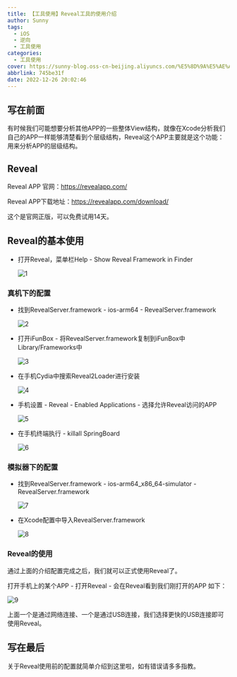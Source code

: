 ```yaml
---
title: 【工具使用】Reveal工具的使用介绍
author: Sunny
tags:
  - iOS
  - 逆向
  - 工具使用
categories:
  - 工具使用
cover: https://sunny-blog.oss-cn-beijing.aliyuncs.com/%E5%8D%9A%E5%AE%A2%E5%B0%81%E9%9D%A2%E5%9B%BE%E6%96%87%E4%BB%B6/cover72.jpg
abbrlink: 745be31f
date: 2022-12-26 20:02:46
---
```


## 写在前面

有时候我们可能想要分析其他APP的一些整体View结构，就像在Xcode分析我们自己的APP一样能够清楚看到个层级结构，Reveal这个APP主要就是这个功能：用来分析APP的层级结构。

## Reveal

Reveal APP 官网：https://revealapp.com/

Reveal APP下载地址：https://revealapp.com/download/

这个是官网正版，可以免费试用14天。

## Reveal的基本使用

+ 打开Reveal，菜单栏Help - Show Reveal Framework in Finder

  ![1](https://sunny-blog.oss-cn-beijing.aliyuncs.com/202212/1226/1.png)

### 真机下的配置

+ 找到RevealServer.framework - ios-arm64 - RevealServer.framework

  ![2](https://sunny-blog.oss-cn-beijing.aliyuncs.com/202212/1226/2.png)

+ 打开iFunBox - 将RevealServer.framework复制到iFunBox中 Library/Frameworks中

  ![3](https://sunny-blog.oss-cn-beijing.aliyuncs.com/202212/1226/3.png)

+ 在手机Cydia中搜索Reveal2Loader进行安装

  ![4](https://sunny-blog.oss-cn-beijing.aliyuncs.com/202212/1226/4.png)

+ 手机设置 - Reveal - Enabled Applications - 选择允许Reveal访问的APP

  ![5](https://sunny-blog.oss-cn-beijing.aliyuncs.com/202212/1226/5.png)

+ 在手机终端执行 - killall SpringBoard

  ![6](https://sunny-blog.oss-cn-beijing.aliyuncs.com/202212/1226/6.png)

### 模拟器下的配置

+ 找到RevealServer.framework - ios-arm64_x86_64-simulator - RevealServer.framework

  ![7](https://sunny-blog.oss-cn-beijing.aliyuncs.com/202212/1226/7.png)

+ 在Xcode配置中导入RevealServer.framework

  ![8](https://sunny-blog.oss-cn-beijing.aliyuncs.com/202212/1226/8.png)

### Reveal的使用

通过上面的介绍配置完成之后，我们就可以正式使用Reveal了。

打开手机上的某个APP - 打开Reveal - 会在Reveal看到我们刚打开的APP 如下：

![9](https://sunny-blog.oss-cn-beijing.aliyuncs.com/202212/1226/9.png)

上面一个是通过网络连接、一个是通过USB连接，我们选择更快的USB连接即可使用Reveal。

## 写在最后

关于Reveal使用前的配置就简单介绍到这里啦，如有错误请多多指教。

























